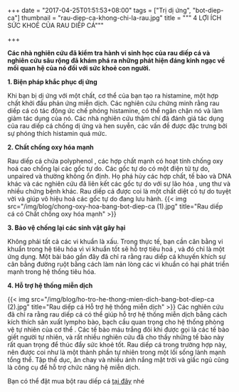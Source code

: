 +++
date = "2017-04-25T01:51:53+08:00"
tags = ["Trị dị ứng", "bot-diep-ca"]
thumbnail = "rau-diep-ca-khong-chi-la-rau.jpg"
title = """ 4 LỢI ÍCH SỨC KHOẺ CỦA RAU DIẾP CÁ"""

+++

**Các nhà nghiên cứu đã kiểm tra hành vi sinh học của rau diếp cá và nghiên cứu sâu rộng đã khám phá ra những phát hiện đáng kinh ngạc về mối quan hệ của nó đối với sức khoẻ con người.**<!--more-->

**1. Biện pháp khắc phục dị ứng**

Khi bạn bị dị ứng với một chất, cơ thể của bạn tạo ra histamine, một hợp chất khởi đầu phản ứng miễn dịch. Các nghiên cứu chứng minh rằng rau diếp cá có tác động ức chế phóng histamine, có thể ngăn chặn nó và làm giảm tác dụng của nó. Các nhà nghiên cứu thậm chí đã đánh giá tác dụng của rau diếp cá chống dị ứng và hen suyễn, các vấn đề được đặc trưng bởi sự phóng thích histamin quá mức. 

**2. Chất chống oxy hóa mạnh**

Rau diếp cá chứa polyphenol , các hợp chất mạnh có hoạt tính chống oxy hoá cao chống lại các gốc tự do. Các gốc tự do có một điện tử tự do, unpaired và thường không ổn định. Họ phá hủy các hợp chất, tế bào và DNA khác và các nghiên cứu đã liên kết các gốc tự do với sự lão hóa , ung thư và nhiều chứng bệnh khác. Rau diếp cá được coi là một chất diệt cỏ tự do tuyệt vời và giúp vô hiệu hoá các gốc tự do đang lưu hành. 
{{< img src="/img/blog/chong-oxy-hoa-bang-bot-diep-ca (1).jpg" title="Rau diếp cá có Chất chống oxy hóa mạnh" >}}

**3. Bảo vệ chống lại các sinh vật gây hại**

Không phải tất cả các vi khuẩn là xấu. Trong thực tế, bạn cần cân bằng vi khuẩn trong hệ tiêu hóa vì vi khuẩn tốt sẽ hỗ trợ tiêu hoá , và đó chỉ là một ứng dụng. Một bài báo gần đây đã chỉ ra rằng rau diếp cá khuyến khích sự cân bằng đường ruột bằng cách làm nản lòng các vi khuẩn có hại phát triển mạnh trong hệ thống tiêu hóa. 

**4. Hỗ trợ hệ thống miễn dịch**

{{< img src="/img/blog/ho-tro-he-thong-mien-dich-bang-bot-diep-ca (2).jpg" title="Rau diếp cá Hỗ trợ hệ thống miễn dịch" >}}
Các nghiên cứu đã chỉ ra rằng rau diếp cá có thể giúp hỗ trợ hệ thống miễn dịch bằng cách kích thích sản xuất lympho bào, bạch cầu quan trọng cho hệ thống phòng vệ tự nhiên của cơ thể . Các tế bào máu trắng đôi khi được gọi là các tế bào giết người tự nhiên, và rất nhiều nghiên cứu đã cho thấy những tế bào này rất quan trọng để thúc đẩy sức khoẻ tốt. Rau diếp cá trong trường hợp này, nên được coi như là một thành phần tự nhiên trong một lối sống lành mạnh tổng thể. Tập thể dục, ăn chay  và nhiều ánh nắng mặt trời và giấc ngủ cũng là công cụ để hỗ trợ chức năng hệ miễn dịch.

Bạn có thể đặt mua bột rau diếp cá [tại đây](/san-pham/bot-rau-diep-ca-50g/) nhé
